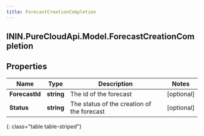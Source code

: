```yaml
---
title: ForecastCreationCompletion
---
```

## ININ.PureCloudApi.Model.ForecastCreationCompletion

## Properties

|Name | Type | Description | Notes|
|------------ | ------------- | ------------- | -------------|
| **ForecastId** | **string** | The id of the forecast | [optional] |
| **Status** | **string** | The status of the creation of the forecast | [optional] |
{: class="table table-striped"}



